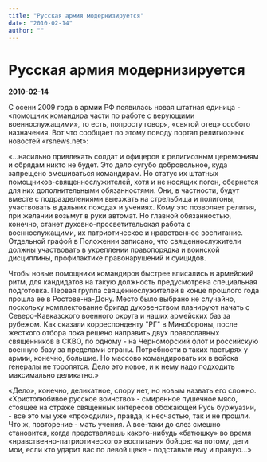 ```yaml
---
title: "Русская армия модернизируется"
date: "2010-02-14"
author: ""
---
```


# Русская армия модернизируется

**2010-02-14** 

С осени 2009 года в армии РФ появилась новая штатная единица - «помощник командира части по работе с верующими военнослужащими», то есть, попросту говоря, «святой отец» особого назначения. Вот что сообщает по этому поводу портал религиозных новостей «rsnews.net»:

 «...насильно привлекать солдат и офицеров к религиозным церемониям и обрядам никто не будет. Это дело сугубо добровольное, куда запрещено вмешиваться командирам. Но статус их штатных помощников-священнослужителей, хотя и не носящих погон, обернется для них дополнительными обязанностями. Они, в частности, будут вместе с подразделениями выезжать на стрельбища и полигоны, участвовать в дальних походах и учениях. Кому это позволяет религия, при желании возьмут в руки автомат. Но главной обязанностью, конечно, станет духовно-просветительская работа с военнослужащими, их патриотическое и нравственное воспитание. Отдельной графой в Положении записано, что священнослужители должны участвовать в укреплении правопорядка и воинской дисциплины, профилактике правонарушений и суицидов.

Чтобы новые помощники командиров быстрее вписались в армейский ритм, для кандидатов на такую должность предусмотрена специальная подготовка. Первая группа священнослужителей в конце прошлого года прошла ее в Ростове-на-Дону. Место было выбрано не случайно, поскольку комплектование бригад духовенством планируют начать с Северо-Кавказского военного округа и наших армейских баз за рубежом. Как сказали корреспонденту "РГ" в Минобороны, после жесткого отбора пока решено направить двух православных священников в СКВО, по одному - на Черноморский флот и российскую военную базу за пределами страны. Потребности в таких пастырях у армии, конечно, большие. Но массово командировать их в войска генералы не торопятся. Дело это новое, и к нему надо подходить максимально деликатно.»

«Дело», конечно, деликатное, спору нет, но новым назвать его сложно. «Христолюбивое русское воинство» - смиренное пушечное мясо, стоящее на страже священных интересов обожающей Русь буржуазии, - все это мы уже «проходили», правда, к несчастью, так и не прошли. Что ж, повторение - мать учения. А все-таки до слез смешно становится, когда представляешь какого-нибудь «батюшку» во время «нравственно-патриотического» воспитания бойцов: «а потому, дети мои, если кто ударит вас по левой щеке - подставьте ему и правую...»